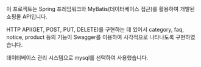 이 프로젝트는 Spring 프레임워크와 MyBatis(데이터베이스 접근)를 활용하여 개발된 쇼핑물 API입니다. 

HTTP API(GET, POST, PUT, DELETE)를 구현하는 데 있어서 category, faq, notice, product 등의 기능이 Swagger를 이용하여 시각적으로 나타나도록 구현하였습니다.

 데이터베이스 관리 시스템으로 mysql를 선택하여 사용했습니다.
